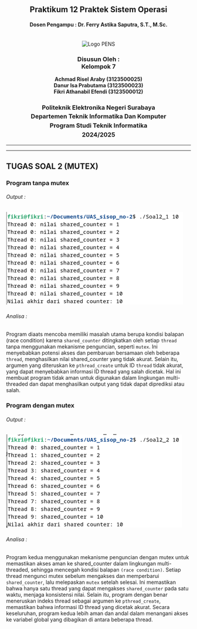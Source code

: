 <div align="center">
  <h2 style="text-align: center;font-weight: bold">Praktikum 12
Praktek Sistem Operasi</br></h2>
  <h4 style="text-align: center;">Dosen Pengampu : Dr. Ferry Astika Saputra, S.T., M.Sc.</h4>
</div>
<br />
<div align="center">
  <img src="https://upload.wikimedia.org/wikipedia/id/4/44/Logo_PENS.png" alt="Logo PENS">
  <h3 style="text-align: center;">Disusun Oleh : <br>Kelompok 7</h3>
  <p style="text-align: center;">
    <strong>Achmad Risel Araby (3123500025)</strong><br>
    <strong>Danur Isa Prabutama (3123500023)</strong><br>
    <strong>Fikri Athanabil Efendi (3123500012)</strong>

  </p>

<h3 style="text-align: center;line-height: 1.5">Politeknik Elektronika Negeri Surabaya<br>Departemen Teknik Informatika Dan Komputer<br>Program Studi Teknik Informatika<br>2024/2025</h3>
  <hr><hr>
</div>

## TUGAS SOAL 2 (MUTEX)
### Program tanpa mutex
###### Output : 
![App Screenshot](https://github.com/aerochops/SysOp-3123500012/blob/main/week12/image/Screenshot%202024-06-04%20140220.png?raw=true)

###### Analisa : 
Program diaats mencoba  memiliki masalah utama berupa kondisi balapan (race condition) karena `shared_counter` ditingkatkan oleh setiap `thread` tanpa menggunakan mekanisme penguncian, seperti `mutex`. Ini menyebabkan potensi akses dan pembaruan bersamaan oleh beberapa `thread`, menghasilkan nilai shared_counter yang tidak akurat. Selain itu, argumen yang diteruskan ke `pthread_create` untuk ID `thread` tidak akurat, yang dapat menyebabkan informasi ID thread yang salah dicetak. Hal ini membuat program tidak aman untuk digunakan dalam lingkungan multi-threaded dan dapat menghasilkan output yang tidak dapat diprediksi atau salah.

### Program dengan mutex
###### Output : 
![App Screenshot](https://github.com/aerochops/SysOp-3123500012/blob/main/week12/image/Screenshot%202024-06-05%20220150.png?raw=true)

###### Analisa : 
Program kedua menggunakan mekanisme penguncian dengan mutex untuk memastikan akses aman ke shared_counter dalam lingkungan multi-threaded, sehingga mencegah kondisi balapan `(race condition)`. Setiap thread mengunci mutex sebelum mengakses dan memperbarui `shared_counter`, lalu melepaskan `mutex` setelah selesai. Ini memastikan bahwa hanya satu thread yang dapat mengakses `shared_counter` pada satu waktu, menjaga konsistensi nilai. Selain itu, program dengan benar meneruskan indeks thread sebagai argumen ke `pthread_create`, memastikan bahwa informasi ID thread yang dicetak akurat. Secara keseluruhan, program kedua lebih aman dan andal dalam menangani akses ke variabel global yang dibagikan di antara beberapa thread.
